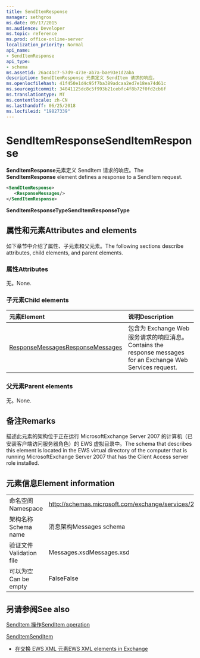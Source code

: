 ```yaml
---
title: SendItemResponse
manager: sethgros
ms.date: 09/17/2015
ms.audience: Developer
ms.topic: reference
ms.prod: office-online-server
localization_priority: Normal
api_name:
- SendItemResponse
api_type:
- schema
ms.assetid: 26ac41c7-57d9-473e-ab7a-bae93e1d2aba
description: SendItemResponse 元素定义 SendItem 请求的响应。
ms.openlocfilehash: 41f450e1d4c95f7ba389adcaa2ed7e18ea74d61c
ms.sourcegitcommit: 34041125dc8c5f993b21cebfc4f8b72f0fd2cb6f
ms.translationtype: MT
ms.contentlocale: zh-CN
ms.lasthandoff: 06/25/2018
ms.locfileid: "19827339"
---
```

# <a name="senditemresponse"></a><span data-ttu-id="51d79-103">SendItemResponse</span><span class="sxs-lookup"><span data-stu-id="51d79-103">SendItemResponse</span></span>

<span data-ttu-id="51d79-104">**SendItemResponse**元素定义 SendItem 请求的响应。</span><span class="sxs-lookup"><span data-stu-id="51d79-104">The **SendItemResponse** element defines a response to a SendItem request.</span></span> 
  
```xml
<SendItemResponse>
   <ResponseMessages/>
</SendItemResponse>
```

 <span data-ttu-id="51d79-105">**SendItemResponseType**</span><span class="sxs-lookup"><span data-stu-id="51d79-105">**SendItemResponseType**</span></span>
## <a name="attributes-and-elements"></a><span data-ttu-id="51d79-106">属性和元素</span><span class="sxs-lookup"><span data-stu-id="51d79-106">Attributes and elements</span></span>

<span data-ttu-id="51d79-107">如下章节中介绍了属性、子元素和父元素。</span><span class="sxs-lookup"><span data-stu-id="51d79-107">The following sections describe attributes, child elements, and parent elements.</span></span>
  
### <a name="attributes"></a><span data-ttu-id="51d79-108">属性</span><span class="sxs-lookup"><span data-stu-id="51d79-108">Attributes</span></span>

<span data-ttu-id="51d79-109">无。</span><span class="sxs-lookup"><span data-stu-id="51d79-109">None.</span></span>
  
### <a name="child-elements"></a><span data-ttu-id="51d79-110">子元素</span><span class="sxs-lookup"><span data-stu-id="51d79-110">Child elements</span></span>

|<span data-ttu-id="51d79-111">**元素**</span><span class="sxs-lookup"><span data-stu-id="51d79-111">**Element**</span></span>|<span data-ttu-id="51d79-112">**说明**</span><span class="sxs-lookup"><span data-stu-id="51d79-112">**Description**</span></span>|
|:-----|:-----|
|[<span data-ttu-id="51d79-113">ResponseMessages</span><span class="sxs-lookup"><span data-stu-id="51d79-113">ResponseMessages</span></span>](responsemessages.md) <br/> |<span data-ttu-id="51d79-114">包含为 Exchange Web 服务请求的响应消息。</span><span class="sxs-lookup"><span data-stu-id="51d79-114">Contains the response messages for an Exchange Web Services request.</span></span>  <br/> |
   
### <a name="parent-elements"></a><span data-ttu-id="51d79-115">父元素</span><span class="sxs-lookup"><span data-stu-id="51d79-115">Parent elements</span></span>

<span data-ttu-id="51d79-116">无。</span><span class="sxs-lookup"><span data-stu-id="51d79-116">None.</span></span>
  
## <a name="remarks"></a><span data-ttu-id="51d79-117">备注</span><span class="sxs-lookup"><span data-stu-id="51d79-117">Remarks</span></span>

<span data-ttu-id="51d79-118">描述此元素的架构位于正在运行 MicrosoftExchange Server 2007 的计算机（已安装客户端访问服务器角色）的 EWS 虚拟目录中。</span><span class="sxs-lookup"><span data-stu-id="51d79-118">The schema that describes this element is located in the EWS virtual directory of the computer that is running MicrosoftExchange Server 2007 that has the Client Access server role installed.</span></span>
  
## <a name="element-information"></a><span data-ttu-id="51d79-119">元素信息</span><span class="sxs-lookup"><span data-stu-id="51d79-119">Element information</span></span>

|||
|:-----|:-----|
|<span data-ttu-id="51d79-120">命名空间</span><span class="sxs-lookup"><span data-stu-id="51d79-120">Namespace</span></span>  <br/> |http://schemas.microsoft.com/exchange/services/2006/messages  <br/> |
|<span data-ttu-id="51d79-121">架构名称</span><span class="sxs-lookup"><span data-stu-id="51d79-121">Schema name</span></span>  <br/> |<span data-ttu-id="51d79-122">消息架构</span><span class="sxs-lookup"><span data-stu-id="51d79-122">Messages schema</span></span>  <br/> |
|<span data-ttu-id="51d79-123">验证文件</span><span class="sxs-lookup"><span data-stu-id="51d79-123">Validation file</span></span>  <br/> |<span data-ttu-id="51d79-124">Messages.xsd</span><span class="sxs-lookup"><span data-stu-id="51d79-124">Messages.xsd</span></span>  <br/> |
|<span data-ttu-id="51d79-125">可以为空</span><span class="sxs-lookup"><span data-stu-id="51d79-125">Can be empty</span></span>  <br/> |<span data-ttu-id="51d79-126">False</span><span class="sxs-lookup"><span data-stu-id="51d79-126">False</span></span>  <br/> |
   
## <a name="see-also"></a><span data-ttu-id="51d79-127">另请参阅</span><span class="sxs-lookup"><span data-stu-id="51d79-127">See also</span></span>



[<span data-ttu-id="51d79-128">SendItem 操作</span><span class="sxs-lookup"><span data-stu-id="51d79-128">SendItem operation</span></span>](senditem-operation.md)
  
[<span data-ttu-id="51d79-129">SendItem</span><span class="sxs-lookup"><span data-stu-id="51d79-129">SendItem</span></span>](senditem.md)


- [<span data-ttu-id="51d79-130">在交换 EWS XML 元素</span><span class="sxs-lookup"><span data-stu-id="51d79-130">EWS XML elements in Exchange</span></span>](ews-xml-elements-in-exchange.md)

